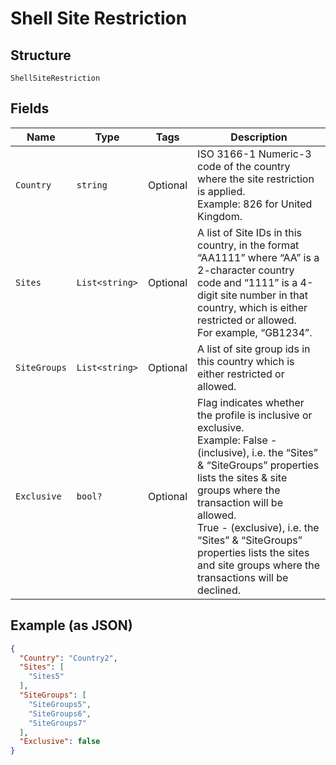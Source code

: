
# Shell Site Restriction

## Structure

`ShellSiteRestriction`

## Fields

| Name | Type | Tags | Description |
|  --- | --- | --- | --- |
| `Country` | `string` | Optional | ISO 3166-1 Numeric-3 code of the country where the site restriction is applied.<br>Example: 826 for United Kingdom. |
| `Sites` | `List<string>` | Optional | A list of Site IDs in this country, in the format “AA1111” where “AA” is a 2-character country code and “1111” is a 4-digit site number in that country, which is either restricted or allowed.<br>For example, “GB1234”. |
| `SiteGroups` | `List<string>` | Optional | A list of site group ids in this country which is either restricted or allowed. |
| `Exclusive` | `bool?` | Optional | Flag indicates whether the profile is inclusive or exclusive.<br>Example: False - (inclusive), i.e. the “Sites” & “SiteGroups” properties lists the sites & site groups where the transaction will be allowed.<br>True - (exclusive), i.e. the “Sites” & “SiteGroups” properties lists the sites and site groups where the transactions will be declined. |

## Example (as JSON)

```json
{
  "Country": "Country2",
  "Sites": [
    "Sites5"
  ],
  "SiteGroups": [
    "SiteGroups5",
    "SiteGroups6",
    "SiteGroups7"
  ],
  "Exclusive": false
}
```

